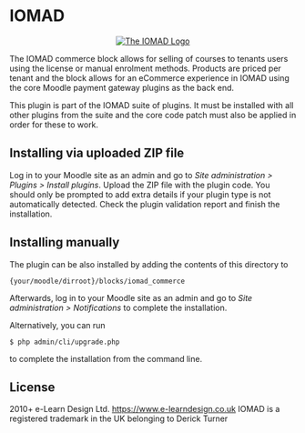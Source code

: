 # IOMAD

<p align="center"><a href="https://www.iomad.org" target="_blank" title="IOMAD Website">
  <img src="https://avatars.githubusercontent.com/u/5493428?v=4" alt="The IOMAD Logo">
</a></p>

The IOMAD commerce block allows for selling of courses to tenants users using the license or manual enrolment methods. Products are priced per tenant and the block allows for 
an eCommerce experience in IOMAD using the core Moodle payment gateway plugins as the back end.

This plugin is part of the IOMAD suite of plugins. It must be installed with all other plugins from the suite and the core code patch must also be applied in order for these to work.  

## Installing via uploaded ZIP file ##

Log in to your Moodle site as an admin and go to _Site administration > Plugins > Install plugins_.
Upload the ZIP file with the plugin code. You should only be prompted to add extra details if your plugin type is not automatically detected.
Check the plugin validation report and finish the installation.

## Installing manually ##

The plugin can be also installed by adding the contents of this directory to

    {your/moodle/dirroot}/blocks/iomad_commerce

Afterwards, log in to your Moodle site as an admin and go to _Site administration > Notifications_ to complete the installation.

Alternatively, you can run

    $ php admin/cli/upgrade.php

to complete the installation from the command line.

## License ##
2010+ e-Learn Design Ltd. https://www.e-learndesign.co.uk
IOMAD is a registered trademark in the UK belonging to Derick Turner 
